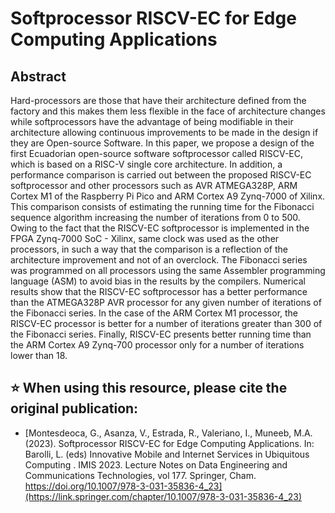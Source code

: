 # Softprocessor RISCV-EC for Edge Computing Applications
## Abstract
Hard-processors are those that have their architecture defined from the factory and this makes them less flexible in the face of architecture changes while softprocessors have the advantage of being modifiable in their architecture allowing continuous improvements to be made in the design if they are Open-source Software. In this paper, we propose a design of the first Ecuadorian open-source software softprocessor called RISCV-EC, which is based on a RISC-V single core architecture. In addition, a performance comparison is carried out between the proposed RISCV-EC softprocessor and other processors such as AVR ATMEGA328P, ARM Cortex M1 of the Raspberry Pi Pico and ARM Cortex A9 Zynq-7000 of Xilinx. This comparison consists of estimating the running time for the Fibonacci sequence algorithm increasing the number of iterations from 0 to 500. Owing to the fact that the RISCV-EC softprocessor is implemented in the FPGA Zynq-7000 SoC - Xilinx, same clock was used as the other processors, in such a way that the comparison is a reflection of the architecture improvement and not of an overclock. The Fibonacci series was programmed on all processors using the same Assembler programming language (ASM) to avoid bias in the results by the compilers. Numerical results show that the RISCV-EC softprocessor has a better performance than the ATMEGA328P AVR processor for any given number of iterations of the Fibonacci series. In the case of the ARM Cortex M1 processor, the RISCV-EC processor is better for a number of iterations greater than 300 of the Fibonacci series. Finally, RISCV-EC presents better running time than the ARM Cortex A9 Zynq-700 processor only for a number of iterations lower than 18.

## ⭐ When using this resource, please cite the original publication:
- [Montesdeoca, G., Asanza, V., Estrada, R., Valeriano, I., Muneeb, M.A. (2023). Softprocessor RISCV-EC for Edge Computing Applications. In: Barolli, L. (eds) Innovative Mobile and Internet Services in Ubiquitous Computing . IMIS 2023. Lecture Notes on Data Engineering and Communications Technologies, vol 177. Springer, Cham. https://doi.org/10.1007/978-3-031-35836-4_23](https://link.springer.com/chapter/10.1007/978-3-031-35836-4_23)
